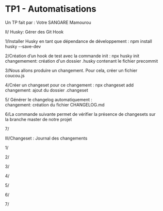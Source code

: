 # TP1 - Automatisations

Un TP fait par : Votre SANGARE Mamourou

II/ Husky: Gérer des Git Hook

1/Installer Husky en tant que dépendance de développement :
npm install husky --save-dev

2/Création d’un hook de test avec la commande init :
npx husky init
changemement: création d'un dossier .husky contenant le fichier precommit

3/Nous allons produire un changement. Pour cela, créer un fichier coucou.js

4/Créer un changeset pour ce changement : npx changeset add
changement: ajout du dossier .changeset

5/   Générer le changelog automatiquement :             
changement: création du fichier CHANGELOG.md


6/La commande suivante permet de vérifier la présence de changesets sur la branche master de notre projet  

7/

III/Changeset : Journal des changements

1/

2/

3/

4/

5/

6/

7/





